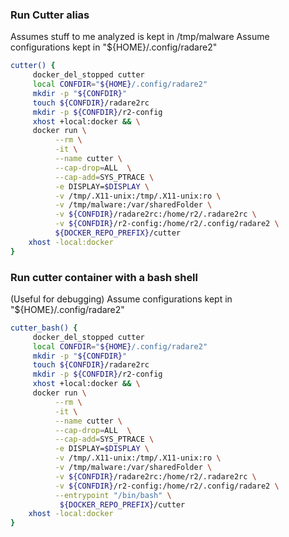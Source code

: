 ### Run Cutter alias
Assumes stuff to me analyzed is kept in /tmp/malware
Assume configurations kept in "${HOME}/.config/radare2"

```bash
cutter() {
     docker_del_stopped cutter
     local CONFDIR="${HOME}/.config/radare2"
     mkdir -p "${CONFDIR}"
     touch ${CONFDIR}/radare2rc
     mkdir -p ${CONFDIR}/r2-config
     xhost +local:docker && \
     docker run \
          --rm \
          -it \
          --name cutter \
          --cap-drop=ALL  \
          --cap-add=SYS_PTRACE \
          -e DISPLAY=$DISPLAY \
          -v /tmp/.X11-unix:/tmp/.X11-unix:ro \
          -v /tmp/malware:/var/sharedFolder \
          -v ${CONFDIR}/radare2rc:/home/r2/.radare2rc \
          -v ${CONFDIR}/r2-config:/home/r2/.config/radare2 \
          ${DOCKER_REPO_PREFIX}/cutter
    xhost -local:docker
}
```

### Run cutter container with a bash shell
(Useful for debugging)
Assume configurations kept in "${HOME}/.config/radare2"

```bash
cutter_bash() {
     docker_del_stopped cutter
     local CONFDIR="${HOME}/.config/radare2"
     mkdir -p "${CONFDIR}"
     touch ${CONFDIR}/radare2rc
     mkdir -p ${CONFDIR}/r2-config
     xhost +local:docker && \
     docker run \
          --rm \
          -it \
          --name cutter \
          --cap-drop=ALL  \
          --cap-add=SYS_PTRACE \
          -e DISPLAY=$DISPLAY \
          -v /tmp/.X11-unix:/tmp/.X11-unix:ro \
          -v /tmp/malware:/var/sharedFolder \
          -v ${CONFDIR}/radare2rc:/home/r2/.radare2rc \
          -v ${CONFDIR}/r2-config:/home/r2/.config/radare2 \
          --entrypoint "/bin/bash" \
           ${DOCKER_REPO_PREFIX}/cutter
    xhost -local:docker
}
```
